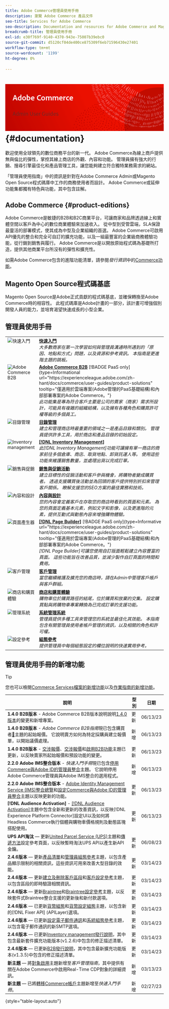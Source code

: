 ```yaml
---
title: Adobe Commerce管理員使用手冊
description: 瀏覽 Adobe Commerce 產品文件
seo-title: Services for Adobe Commerce
seo-description: Documentation and resources for Adobe Commerce and Magento Open Source users working in the Admin.
breadcrumb-title: 管理員使用手冊
exl-id: e30f769f-9140-4370-943e-75007b39ebc0
source-git-commit: d5120cf04de400ce875309f6eb71596430e27401
workflow-type: tm+mt
source-wordcount: '1199'
ht-degree: 0%

---
```


# &#x200B;<!-- use banner as heading -->![管理檔案](./assets/banner-user-home.png) {#documentation}

歡迎使用全球領先的數位商務平台的新一代。 Adobe Commerce為線上商戶提供無與倫比的彈性，掌控其線上商店的外觀、內容和功能。 管理員擁有強大的行銷、搜尋引擎最佳化和產品管理工具，讓您能夠建立符合獨特業務需求的網站。

「管理員使用指南」中的資訊是針對在Adobe Commerce Admin或Magento Open Source程式碼庫中工作的商務使用者而設計。 Adobe Commerce或延伸功能集都獨有特色與功能，其中包含註解。

## Adobe Commerce {#product-editions}

Adobe Commerce是敏捷的B2B和B2C商業平台，可讓商家和品牌透過線上和實體空間以客戶為中心的數位商業體驗來加速收入。 從中型到受管雲端，SLA保證最靈活的部署模式，使其成為中型及企業組織的首選。 Adobe Commerce可啟用API優先的整合和完全可自訂的擴充功能，以及一組最豐富的企業級商務體驗功能，從行銷到銷售與履行。 Adobe Commerce是以開放原始程式碼為基礎所打造，提供其他商業平台所沒有的彈性和擴充性。

如需Adobe Commerce包含的進階功能清單，請參閱&#x200B;_發行資訊_&#x200B;中的[Commerce功能](https://experienceleague.adobe.com/docs/commerce-operations/release/features.html?lang=zh-Hant)。

## Magento Open Source程式碼基底

Magento Open Source是Adobe正式貢獻的程式碼基底，並確保轉換至Adobe Commerce時的相容性。 此程式碼庫是Adobe計畫的一部分，該計畫可增強個別開發人員的能力，並培育渴望快速成長的小型企業。

## 管理員使用手冊

<table>
<tr>
   <td valign="top" width="60px">
       <img alt="快速入門" src="./assets/icon-lightbulb.svg" width="40" height="40" /></td>
   <td valign="top">
   <a href="https://experienceleague.adobe.com/docs/commerce-admin/start/guide-overview.html?lang=zh-Hant"><strong>快速入門</strong></a>
    <div>
    <em>大多數商家在第一次學習如何與管理員溝通時所遇到的「原因、地點和方式」問題，以及資源和參考資訊。 本指南是更進階主題的跳板。</em>
    <br> </div>
  </td>
  </tr>
<tr>
  <td valign="top">
      <img alt="Adobe Commerce B2B" src="./assets/icon-building.svg" width="40" height="40"/></td>
   <td valign="top"><a href="https://experienceleague.adobe.com/docs/commerce-admin/b2b/guide-overview.html?lang=zh-Hant"><strong>Adobe Commerce B2B</strong></a> [!BADGE PaaS only]{type=Informational url="https://experienceleague.adobe.com/zh-hant/docs/commerce/user-guides/product-solutions" tooltip="僅適用於雲端專案(Adobe管理的PaaS基礎結構)和內部部署專案的Adobe Commerce。"}
    <div><em>此功能集是專為符合客戶主要是公司的賣家（商家）需求所設計，可能具有複雜的組織結構，以及擁有各種角色和購買許可權等級的多個員工。</em>
    <br></div>
  </td>
</tr>
<tr>
  <td valign="top">
    <img alt="目錄管理" src="./assets/icon-shop.svg" width="40" height="40"/></td>
   <td valign="top"><a href="https://experienceleague.adobe.com/docs/commerce-admin/catalog/guide-overview.html?lang=zh-Hant"><strong>目錄管理</strong></a>
    <div><em>建立和管理商店時最重要的領域之一是產品目錄和類別。 管理員提供許多工具，用於商店和產品目錄的初始設定。</em>
    <br></div>
  </td>
    </tr>
<tr>
    <td valign="top">
       <img alt="Inventory management" src="./assets/icon-transfer.svg" width="40" height="40"/></td>
   <td valign="top"><a href="https://experienceleague.adobe.com/docs/commerce-admin/inventory/guide-overview.html?lang=zh-Hant"> <strong>[!DNL Inventory Management]</strong></a>
    <div><em>此[!DNL Inventory Management]功能可讓擁有單一商店的商家前往多個倉庫、商店、取貨地點、卸貨託運人等。 使用這些功能來維護銷售數量，並處理出貨以完成訂單。</em></div>
  </td>
</tr>
<tr>
    <td valign="top">
       <img alt="銷售與促銷" src="./assets/icon-labels.svg" width="40" height="40"/></td>
   <td valign="top"><a href="https://experienceleague.adobe.com/docs/commerce-admin/marketing/guide-overview.html?lang=zh-Hant"> <strong>銷售與促銷活動</strong></a>
    <div><em>建立目標性的促銷活動和客戶參與機會，將購物者變成購買者。 透過支援購買後活動並為回頭的客戶提供特別折扣來管理客戶關係。 瞭解支援您的SEO方案的最佳實務和技術。</em></div>
  </td>
</tr>
<tr>
    <td valign="top">
       <img alt="內容和設計" src="./assets/icon-color-wheel.svg" width="40" height="40"/></td>
   <td valign="top"><a href="https://experienceleague.adobe.com/docs/commerce-admin/content-design/guide-overview.html?lang=zh-Hant"> <strong>內容與設計</strong></a>
    <div><em>您的內容會定義客戶在存取您的商店時看到的頁面和元素。 為您的頁面定義基本元素，例如文字和影像，以及更進階的元素，提供互動式與動態內容來增強購物體驗。</em></div>
  </td>
</tr>
<tr>
    <td valign="top">
       <img alt="頁面產生器" src="./assets/icon-web-pages.svg" width="40" height="40"/></td>
   <td valign="top"><a href="https://experienceleague.adobe.com/docs/commerce-admin/page-builder/guide-overview.html?lang=zh-Hant"> <strong>[!DNL Page Builder]</strong></a> [!BADGE PaaS only]{type=Informative url="https://experienceleague.adobe.com/zh-hant/docs/commerce/user-guides/product-solutions" tooltip="僅適用於雲端專案(Adobe管理的PaaS基礎結構)和內部部署專案的Adobe Commerce。"}
    <div><em>[!DNL Page Builder]可讓您使用自訂版面輕鬆建立內容豐富的頁面。 這些功能旨在改善品質，並減少製作自訂頁面的時間和費用。</em></div>
  </td>
</tr>
<tr>
    <td valign="top">
       <img alt="客戶管理" src="./assets/icon-demographic.svg" width="40" height="40"/></td>
   <td valign="top"><a href="https://experienceleague.adobe.com/docs/commerce-admin/customers/guide-overview.html?lang=zh-Hant"> <strong>客戶管理</strong></a>
    <div><em>當您繼續維護及擴充您的商店時，請在Admin中管理客戶帳戶與客戶群組。</em></div>
  </td>
</tr>
<tr>
    <td valign="top">
       <img alt="商店和購買體驗" src="./assets/icon-shopping-cart.svg" width="40" height="40"/></td>
   <td valign="top"><a href="https://experienceleague.adobe.com/docs/commerce-admin/stores-sales/guide-overview.html?lang=zh-Hant"> <strong>商店和購買體驗</strong></a>
    <div><em>購物車位於購買路徑的結尾，位於購買和放棄的交集。 設定購買點與將購物車專案轉換為已完成訂單的支援功能。</em></div>
  </td>
</tr>
<tr>
    <td valign="top">
       <img alt="管理系統" src="./assets/icon-globe-grid.svg" width="40" height="40"/></td>
   <td valign="top"><a href="https://experienceleague.adobe.com/docs/commerce-admin/systems/guide-overview.html?lang=zh-Hant"> <strong>系統管理系統</strong></a>
    <div><em>管理員提供多種工具來管理您的系統並最佳化其效能。 本指南包含有關管理員使用者帳戶管理的資訊，以及相關的角色和許可權。</em></div>
  </td>
</tr>
<tr>
    <td valign="top">
       <img alt="設定參考" src="./assets/icon-settings.svg" width="40" height="40"/></td>
   <td valign="top"><a href="https://experienceleague.adobe.com/docs/commerce-admin/config/guide-overview.html?lang=zh-Hant"> <strong>組態參考</strong></a>
    <div><em>提供管理員中每個組態設定的欄位說明的快速實用參考。</em></div>
  </td>
</tr>
</table>

## 管理員使用手冊的新增功能

>[!TIP]
>
>您也可以檢閱[Commerce Services檔案的新增功能](https://experienceleague.adobe.com/docs/commerce/user-guides/home.html?lang=zh-Hant#what%E2%80%99s-new)以及[作業指南的新增功能](https://experienceleague.adobe.com/docs/commerce-operations/operational-guides/home.html?lang=zh-Hant#what%E2%80%99s-new)。

| 說明 | 型別 | 日期 |
| ----------- | ---- | ---- |
| **1.4.0 B2B版本** - Adobe Commerce B2B版本說明說明[1.4.0版本](../b2b/release-notes.md#b2b-v140)的變更和新增專案。 | 更新 | 06/13/23 |
| **1.4.0 B2B版本** - _Adobe Commerce B2B指南_&#x200B;現已包含購買者[&#128279;](../b2b/sales-rep-initiates-quote.md)主題的起始報價。 它說明賣方如何為特定採購員建立報價單，以開始議價處理。 | 新增 | 06/13/23 |
| **1.4.0 B2B版本** - [交涉報價](../b2b/quote-price-negotiation.md)、[交涉報價](../b2b/quotes.md)和[啟用B2B功能](../b2b/enable-basic-features.md)主題已更新，以反映賣家所起始報價和預設功能的變更。 | 更新 | 06/13/23 |
| **2.2.0 Adobe IMS整合版本** - _快速入門手冊_&#x200B;現已包含[停用Commerce與Adobe ID的管理員整合](../getting-started/adobe-ims-disable.md)主題。 它說明停用Adobe Commerce管理員與Adobe IMS整合的選用程式。 | 新增 | 06/13/23 |
| **2.2.0 Adobe IMS整合版本** - [Adobe Identity Management Service (IMS)整合總覽](../getting-started/adobe-ims-integration-overview.md)和[設定Commerce與Adobe ID的管理員整合](../getting-started/adobe-ims-config.md)主題以反映更新的功能。 | 更新 | 06/13/23 |
| **[!DNL Audience Activation]** - [[!DNL Audience Activation]](../customers/audience-activation.md)主題中包含全新和更新的改善資訊，以反映[!DNL Experience Platform Connector]設定UI以及如何將Headless Commerce執行個體與購物車價格規則及動態區塊搭配使用。 | 更新 | 06/13/23 |
| **UPS API淘汰** — 更新[United Parcel Service (UPS)](../stores-purchase/ups.md)主題和[傳遞方法](../configuration-reference/sales/delivery-methods.md#ups)設定參考頁面，以反映暫時淘汰UPS API以產生新API金鑰。 | 更新 | 06/08/23 |
| **2.4.6版本** — 更新[產品清單](../catalog/products-list.md)和[管理員組態參考](../configuration-reference/advanced/admin.md)主題，以包含產品顯示限制的相關資訊，這些資訊可用來改善大型目錄的效能。 | 更新 | 03/14/23 |
| **2.4.6版本** — 更新[建立及刪除客戶區段](../customers/customer-segment-create.md)和[客戶設定參考](../configuration-reference/customers/customer-configuration.md)主題，以包含區段的即時驗證相關資訊。 | 更新 | 03/14/23 |
| **2.4.6版本** — 更新[Braintree](../stores-purchase/braintree.md)和[Braintree設定參考](../configuration-reference/sales/braintree.md)主題，以反映套件式Braintree整合支援的更新後和新付款選項。 | 更新 | 03/14/23 |
| **2.4.6版本** — 已更新[貨幣組態](../stores-purchase/currency-configuration.md)和[貨幣設定組態](../configuration-reference/general/currency-setup.md)主題，以包含新的[!DNL Fixer API] (APILayer)選項。 | 更新 | 03/14/23 |
| **2.4.6版本** — 已更新[設定電子郵件通訊](../systems/email-communications.md)和[系統組態參考](../configuration-reference/advanced/system.md#uicontrol-mail-sending-settings)主題，以包含電子郵件通訊的新SMTP選項。 | 更新 | 03/14/23 |
| **2.4.6版本** — 已更新[Inventory management發行說明](../inventory-management/release-notes.md)，其中包含最新套件擴充功能版本(v1.2.6)中包含的修正描述清單。 | 更新 | 03/14/23 |
| **2.4.6版本** — 已更新[B2B發行說明](../b2b/release-notes.md)，其中包含最新擴充功能版本(v1.3.5)中包含的修正描述清單。 | 更新 | 03/14/23 |
| **新主題** — 將[對象啟用](../getting-started/commerce-account-transfer.md)主題新增至&#x200B;_客戶管理指南_，其中提供有關在Adobe Commerce中啟用Real-Time CDP對象的詳細資訊。 | 新增 | 03/13/23 |
| **新主題** — 已將[轉移Commerce帳戶](../getting-started/commerce-account-transfer.md)主題新增至&#x200B;_快速入門手冊_。 | 新增 | 02/27/23 |

{style="table-layout:auto"}
